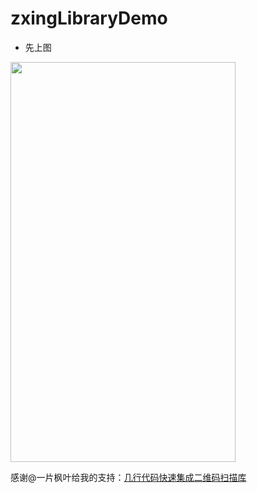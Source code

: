 # zxingLibraryDemo
- 先上图
<img src="https://github.com/juesai2015/PrinterPOSDemo/raw/master/screenshot/1538187574944.gif" width="360" height="640"  />





感谢@一片枫叶给我的支持：<a href="https://github.com/yipianfengye/android-zxingLibrary">几行代码快速集成二维码扫描库</a>
